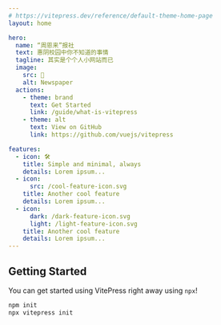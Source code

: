 ```yaml
---
# https://vitepress.dev/reference/default-theme-home-page
layout: home

hero:
  name: “周恩来”报社
  text: 惠阴校园中你不知道的事情
  tagline: 其实是个个人小网站而已
  image:
    src: 📰
    alt: Newspaper
  actions:
    - theme: brand
      text: Get Started
      link: /guide/what-is-vitepress
    - theme: alt
      text: View on GitHub
      link: https://github.com/vuejs/vitepress

features:
  - icon: 🛠️
    title: Simple and minimal, always
    details: Lorem ipsum...
  - icon:
      src: /cool-feature-icon.svg
    title: Another cool feature
    details: Lorem ipsum...
  - icon:
      dark: /dark-feature-icon.svg
      light: /light-feature-icon.svg
    title: Another cool feature
    details: Lorem ipsum...
---
```


## Getting Started

You can get started using VitePress right away using `npx`!

```sh
npm init
npx vitepress init
```
